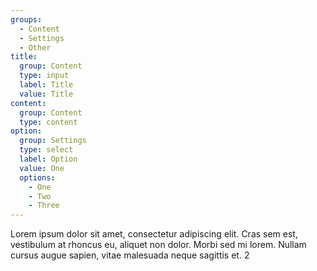 ```yaml
---
groups: 
  - Content
  - Settings
  - Other
title:
  group: Content
  type: input
  label: Title
  value: Title
content:
  group: Content
  type: content
option:
  group: Settings
  type: select
  label: Option
  value: One
  options:
    - One
    - Two
    - Three
---
```

Lorem ipsum dolor sit amet, consectetur adipiscing elit. Cras sem est, vestibulum at rhoncus eu, aliquet non dolor. Morbi sed mi lorem. Nullam cursus augue sapien, vitae malesuada neque sagittis et. 2
